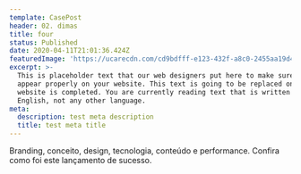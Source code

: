 ```yaml
---
template: CasePost
header: 02. dimas
title: four
status: Published
date: 2020-04-11T21:01:36.424Z
featuredImage: 'https://ucarecdn.com/cd9bdfff-e123-432f-a8c0-2455aa19d47f/'
excerpt: >-
  This is placeholder text that our web designers put here to make sure words
  appear properly on your website. This text is going to be replaced once the
  website is completed. You are currently reading text that is written in
  English, not any other language.
meta:
  description: test meta description
  title: test meta title
---
```


Branding, conceito, design, tecnologia, conteúdo e performance. Confira como foi este lançamento de sucesso.